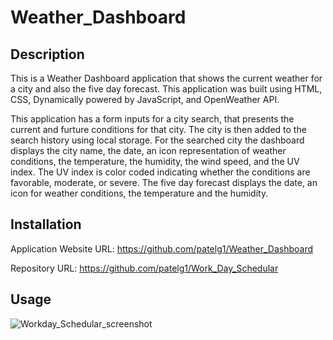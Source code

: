 # Weather_Dashboard

## Description 

This is a Weather Dashboard application that shows the current weather for a city and also the five day forecast. This application was built using HTML, CSS, Dynamically powered by JavaScript, and OpenWeather API.

This application has a form inputs for a city search, that presents the current and furture conditions for that city. The city is then added to the search history using local storage. For the searched city the dashboard displays the city name, the date, an icon representation of weather conditions, the temperature, the humidity, the wind speed, and the UV index. The UV index is color coded indicating whether the conditions are favorable, moderate, or severe. The five day forecast displays the date, an icon for weather conditions, the temperature and the humidity.

## Installation

Application Website URL: https://github.com/patelg1/Weather_Dashboard

Repository URL: https://github.com/patelg1/Work_Day_Schedular


## Usage 

![Workday_Schedular_screenshot](assets/workday_planner_screenshot.png)